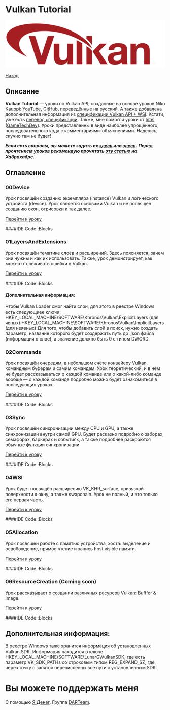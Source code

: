 # Vulkan Tutorial
![VulkanLogo](../images/vulkan_logo.png "Логотип Vulkan API")

[Назад][Back]

## Описание

**Vulkan Tutorial** — уроки по Vulkan API, созданные на основе уроков Niko Kauppi: [YouTube][NikoYouTube], [GitHub][NikoGitHub], переведённые на русский. А также добавлена дополнительная информация из [спецификации Vulkan API + WSI][VulkanSpecWSI]. Кстати, уже есть [перевод спецификации][SpecTranslate].
Также, мне помогли уроки от [Intel][IntelVulkanTutorial] ([GameTechDev][GameTechDevTutorial]).
Уроки представленны в виде наиболее упрощённого, последовательного кода с комментариями-объяснениями. Надеюсь, скучно там не будет!

***Если есть вопросы, вы можете задать их [здесь][GameDevForum] или [здесь][CyberForum].***
***Перед прочтением уроков рекомендую прочитать [эту статью][VulkanDescriptionHabr] на Хабрахабре.***

## Оглавление
### 00Device
Урок посвящён созданию экземпляра (instance) Vulkan и логического устройста (device). Урок является основами Vulkan и не посвящён созданию окон, отрисовки и так далее. 

[Перейти к уроку][T00]

####IDE
Code::Blocks

### 01LayersAndExtensions
Урок посвящён тематике слоёв и расширений. Здесь поясняется, зачем они нужны и как их использовать. Также, урок демонстрирует, как можно отслеживать ошибки в Vulkan.

[Перейти к уроку][T01]

####IDE
Code::Blocks


#### Дополнительная информация:
Чтобы Vulkan Loader смог найти слои, для этого в реестре Windows есть следующиее ключи:
HKEY_LOCAL_MACHINE\SOFTWARE\Khronos\Vulkan\ExplicitLayers (для явных)
HKEY_LOCAL_MACHINE\SOFTWARE\Khronos\Vulkan\ImplicitLayers (для неявных)
Для того, чтобы добавить слой в поиск, нужно создать параметр, название которого будет создержать путь до .json файла (информация о слое), а значение должно быть 0 с типом DWORD.

### 02Commands
Урок посвящён очередям, в небольшом счёте конвейеру Vulkan, командным буферам и самим командам. Урок теоретический, и в нём не будет рассказываться о каждой команде или о какой-либо команде вообще — о каждой команде подробно можно будет ознакомиться в последующих уроках.

[Перейти к уроку][T02]

####IDE
Code::Blocks

### 03Sync
Урок посвящён синхронизации между CPU и GPU, а также синхронизации внутри самой GPU. Будет расказно подробно о заборах, семафорах, барьерах и событиях, а также подробнее раскроются обычные функции синхронизации.

[Перейти к уроку][T03]

####IDE
Code::Blocks

### 04WSI
Урок будет посвящён расширению VK_KHR_surface, привязкой поверхности к окну, а также swapchain. Урок не полный, и это только его первая часть.

[Перейти к уроку][T04]

####IDE
Code::Blocks

### 05Allocation
Урок посвящён работе с памятью устройства, хоста: выделение и освобождение, прямое чтение и запись host visible памяти.

[Перейти к уроку][T05]

####IDE
Code::Blocks

### 06ResourceCreation (Coming soon)
Урок рассказывает о создании различных ресурсов Vulkan: Bufffer & Image.

[Перейти к уроку][T06]

####IDE
Code::Blocks


## Дополнительная информация:
В реестре Windows таже хранится информация об установленных Vulkan SDK. Информация находится в ключе HKEY_LOCAL_MACHINE\SOFTWARE\LunarG\VulkanSDK,
где есть параметр VK_SDK_PATHs со строковым типом REG_EXPAND_SZ, где через точку с запяток перечисленны все пути к установленным SDK.


Вы можете поддержать меня
======================================
С помощью [Я.Денег](https://money.yandex.ru/to/410012557544062).
Группа [DARTeam][DARTeamVK].

[VulkanSpecWSI]: https://www.khronos.org/registry/vulkan/specs/1.0-wsi_extensions/pdf/vkspec.pdf "Vulkan API + WSI Specification"
[NikoGitHub]: https://github.com/Niko40/Vulkan-API-Tutorials "Репозиторий уроков Niko Kauppi на GitHub"
[NikoYouTube]: https://www.youtube.com/playlist?list=PLUXvZMiAqNbK8jd7s52BIDtCbZnKNGp0P "Плейлист уроков Niko Kauppi на YouTube"
[GameDevForum]: http://www.gamedev.ru/code/forum/?id=212896 "Тема на форуме GameDev.ru"
[CyberForum]: http://www.cyberforum.ru/graphics/thread1705765.html "Тема на CyberForum"
[IntelVulkanTutorial]: https://software.intel.com/en-us/api-without-secrets-introduction-to-vulkan-part-1 "Уроки Vulkan от Intel"
[GameTechDevTutorial]: https://github.com/GameTechDev/IntroductionToVulkan "Уроки Vulkan от Intel — GitHub"
[DARTeamVK]: http://vk.com/dev.ani.resu.team "Группа в ВКонтакте"
[SpecTranslate]: http://vbomesh.blogspot.ru/p/vulkan-api.html "Перевод спецификации Vulkan API"
[VulkanDescriptionHabr]: http://habr.ru/p/283490/

[Back]: ../Readme.md "Назад"

[T00]: ./00Device/Tutorial.md "Перейти к уроку"
[T01]: ./01LayersAndExtensions/Tutorial.md "Перейти к уроку"
[T02]: ./02Commands/Tutorial.md "Перейти к уроку"
[T03]: ./03Sync/Tutorial.md "Перейти к уроку"
[T04]: ./04WSI/Tutorial.md "Перейти к уроку"
[T05]: ./05Allocation/Tutorial.md "Перейти к уроку"
[T06]: ./06ResourceCreation/Tutorial.md "Перейти к уроку"